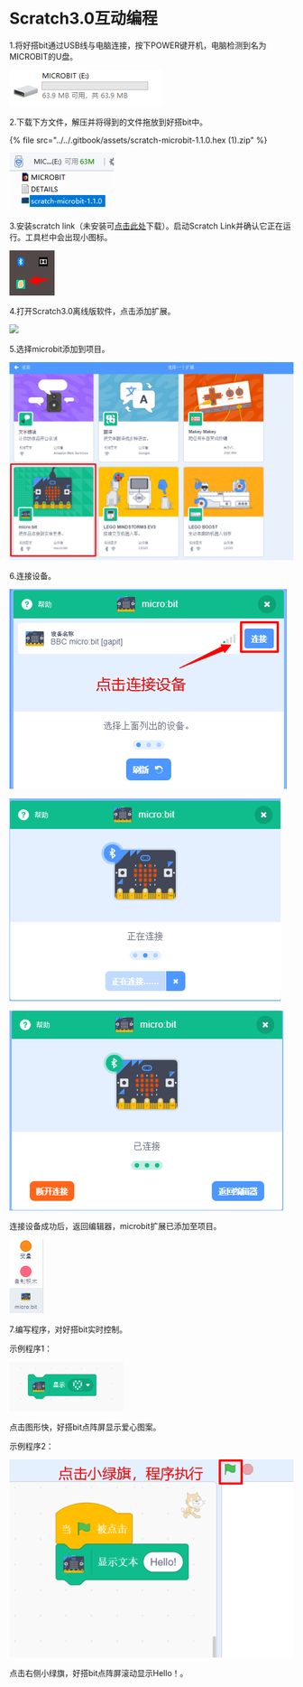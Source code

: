 # Scratch3.0互动编程

1.将好搭bit通过USB线与电脑连接，按下POWER键开机，电脑检测到名为MICROBIT的U盘。

![](../../.gitbook/assets/makecode-bit-7%20%281%29.png)

2.下载下方文件，解压并将得到的文件拖放到好搭bit中。

{% file src="../../.gitbook/assets/scratch-microbit-1.1.0.hex \(1\).zip" %}

![](../../.gitbook/assets/scratch3-bit-10.png)

3.安装scratch link（未安装可[点击此处](https://scratch.mit.edu/microbit)下载）。启动Scratch Link并确认它正在运行。工具栏中会出现小图标。

![](../../.gitbook/assets/scratch3-bit-8.png)

4.打开Scratch3.0离线版软件，点击添加扩展。

![](../../.gitbook/assets/scratch3-bit-1.png)

5.选择microbit添加到项目。

![](../../.gitbook/assets/scratch3-bit-2.png)

6.连接设备。

![](../../.gitbook/assets/scratch3-bit-3.png)

![](../../.gitbook/assets/scratch3-bit-4.png)

![](../../.gitbook/assets/scratch3-bit-5.png)

连接设备成功后，返回编辑器，microbit扩展已添加至项目。

![](../../.gitbook/assets/scratch3-bit-9.png)

7.编写程序，对好搭bit实时控制。

 示例程序1： 

![](../../.gitbook/assets/scratch3-bit-6.png)

点击图形快，好搭bit点阵屏显示爱心图案。 

示例程序2： 

![](../../.gitbook/assets/scratch3-bit-7.png)

点击右侧小绿旗，好搭bit点阵屏滚动显示Hello！。

